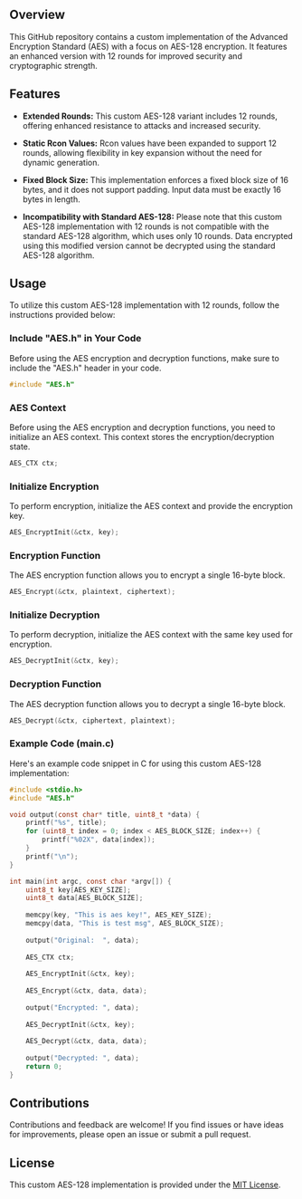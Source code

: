 ## Overview

This GitHub repository contains a custom implementation of the Advanced Encryption Standard (AES) with a focus on AES-128 encryption. It features an enhanced version with 12 rounds for improved security and cryptographic strength.

## Features

- **Extended Rounds:** This custom AES-128 variant includes 12 rounds, offering enhanced resistance to attacks and increased security.

- **Static Rcon Values:** Rcon values have been expanded to support 12 rounds, allowing flexibility in key expansion without the need for dynamic generation.


- **Fixed Block Size:** This implementation enforces a fixed block size of 16 bytes, and it does not support padding. Input data must be exactly 16 bytes in length.


- **Incompatibility with Standard AES-128:** Please note that this custom AES-128 implementation with 12 rounds is not compatible with the standard AES-128 algorithm, which uses only 10 rounds. Data encrypted using this modified version cannot be decrypted using the standard AES-128 algorithm.

## Usage

To utilize this custom AES-128 implementation with 12 rounds, follow the instructions provided below:

### Include "AES.h" in Your Code

Before using the AES encryption and decryption functions, make sure to include the "AES.h" header in your code.

```c
#include "AES.h"
```

### AES Context

Before using the AES encryption and decryption functions, you need to initialize an AES context. This context stores the encryption/decryption state.

```c
AES_CTX ctx;
```

### Initialize Encryption

To perform encryption, initialize the AES context and provide the encryption key.

```c
AES_EncryptInit(&ctx, key);
```

### Encryption Function

The AES encryption function allows you to encrypt a single 16-byte block.

```c
AES_Encrypt(&ctx, plaintext, ciphertext);
```

### Initialize Decryption

To perform decryption, initialize the AES context with the same key used for encryption.

```c
AES_DecryptInit(&ctx, key);
```

### Decryption Function

The AES decryption function allows you to decrypt a single 16-byte block.

```c
AES_Decrypt(&ctx, ciphertext, plaintext);
```

### Example Code (main.c)

Here's an example code snippet in C for using this custom AES-128 implementation:

```c
#include <stdio.h>
#include "AES.h"

void output(const char* title, uint8_t *data) {
	printf("%s", title);
	for (uint8_t index = 0; index < AES_BLOCK_SIZE; index++) {
		printf("%02X", data[index]);
	}
	printf("\n");
}

int main(int argc, const char *argv[]) {
	uint8_t key[AES_KEY_SIZE];
	uint8_t data[AES_BLOCK_SIZE];
	
	memcpy(key, "This is aes key!", AES_KEY_SIZE);
	memcpy(data, "This is test msg", AES_BLOCK_SIZE);
	
	output("Original:  ", data);
	
	AES_CTX ctx;
	
	AES_EncryptInit(&ctx, key);
	
	AES_Encrypt(&ctx, data, data);
	
	output("Encrypted: ", data);
	
	AES_DecryptInit(&ctx, key);
	
	AES_Decrypt(&ctx, data, data);
	
	output("Decrypted: ", data);
	return 0;
}
```

## Contributions

Contributions and feedback are welcome! If you find issues or have ideas for improvements, please open an issue or submit a pull request.

## License

This custom AES-128 implementation is provided under the [MIT License](./LICENSE).
